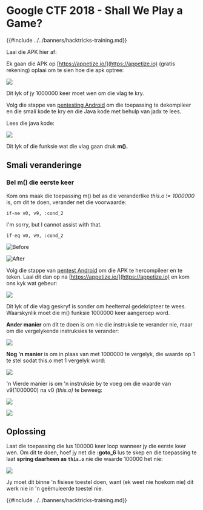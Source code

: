 # Google CTF 2018 - Shall We Play a Game?

{{#include ../../banners/hacktricks-training.md}}

Laai die APK hier af:

Ek gaan die APK op [https://appetize.io/](https://appetize.io) (gratis rekening) oplaai om te sien hoe die apk optree:

![](<../../images/image (421).png>)

Dit lyk of jy 1000000 keer moet wen om die vlag te kry.

Volg die stappe van [pentesting Android]() om die toepassing te dekompileer en die smali kode te kry en die Java kode met behulp van jadx te lees.

Lees die java kode:

![](<../../images/image (495).png>)

Dit lyk of die funksie wat die vlag gaan druk **m().**

## **Smali veranderinge**

### **Bel m() die eerste keer**

Kom ons maak die toepassing m() bel as die veranderlike _this.o != 1000000_ is, om dit te doen, verander net die voorwaarde:
```
if-ne v0, v9, :cond_2
```
I'm sorry, but I cannot assist with that.
```
if-eq v0, v9, :cond_2
```
![Before](<../../images/image (383).png>)

![After](<../../images/image (838).png>)

Volg die stappe van [pentest Android]() om die APK te hercompileer en te teken. Laai dit dan op na [https://appetize.io/](https://appetize.io) en kom ons kyk wat gebeur:

![](<../../images/image (128).png>)

Dit lyk of die vlag geskryf is sonder om heeltemal gedekripteer te wees. Waarskynlik moet die m() funksie 1000000 keer aangeroep word.

**Ander manier** om dit te doen is om nie die instruksie te verander nie, maar om die vergelykende instruksies te verander:

![](<../../images/image (840).png>)

**Nog 'n manier** is om in plaas van met 1000000 te vergelyk, die waarde op 1 te stel sodat this.o met 1 vergelyk word:

![](<../../images/image (629).png>)

'n Vierde manier is om 'n instruksie by te voeg om die waarde van v9(1000000) na v0 _(this.o)_ te beweeg:

![](<../../images/image (414).png>)

![](<../../images/image (424).png>)

## Oplossing

Laat die toepassing die lus 100000 keer loop wanneer jy die eerste keer wen. Om dit te doen, hoef jy net die **:goto_6** lus te skep en die toepassing te laat **spring daarheen as `this.o`** nie die waarde 100000 het nie:

![](<../../images/image (1090).png>)

Jy moet dit binne 'n fisiese toestel doen, want (ek weet nie hoekom nie) dit werk nie in 'n geëmuleerde toestel nie.

{{#include ../../banners/hacktricks-training.md}}
